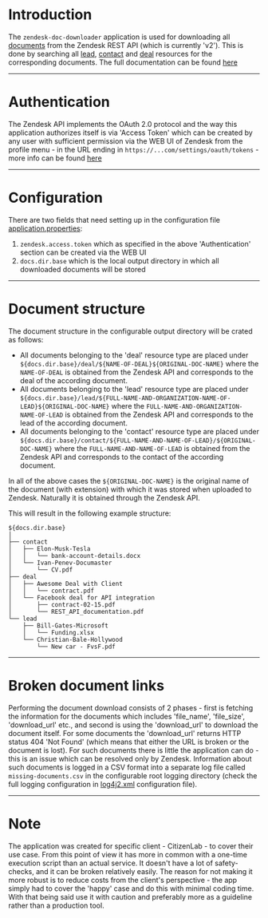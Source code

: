 # Introduction

The `zendesk-doc-downloader` application is used for downloading all 
[documents](https://developer.zendesk.com/api-reference/sales-crm/resources/documents) from the Zendesk REST API (which 
is currently 'v2'). This is done by searching all 
[lead](https://developer.zendesk.com/api-reference/sales-crm/resources/leads), 
[contact](https://developer.zendesk.com/api-reference/sales-crm/resources/contacts) and 
[deal](https://developer.zendesk.com/api-reference/sales-crm/resources/deals) resources for the corresponding documents. 
The full documentation can be found [here](https://developer.zendesk.com/documentation "Zendesk API documentation") 

---

# Authentication

The Zendesk API implements the OAuth 2.0 protocol and the way this application authorizes itself is via 'Access Token'
which can be created by any user with sufficient permission via the WEB UI of Zendesk from the profile menu - in the URL 
ending in `https://...com/settings/oauth/tokens` - more info can be found
[here](https://developer.zendesk.com/documentation/ticketing/working-with-oauth/creating-and-using-oauth-tokens-with-the-api/)

---

# Configuration

There are two fields that need setting up in the configuration file 
[application.properties](src/main/resources/application.properties):
1. `zendesk.access.token` which as specified in the above 'Authentication' section can be created via the WEB UI
2. `docs.dir.base` which is the local output directory in which all downloaded documents will be stored

---

# Document structure

The document structure in the configurable output directory will be crated as follows:
* All documents belonging to the 'deal' resource type are placed under 
  `${docs.dir.base}/deal/${NAME-OF-DEAL}${ORIGINAL-DOC-NAME}` where the `NAME-OF-DEAL` is obtained from the Zendesk API 
  and corresponds to the deal of the according document.
* All documents belonging to the 'lead' resource type are placed under
  `${docs.dir.base}/lead/${FULL-NAME-AND-ORGANIZATION-NAME-OF-LEAD}${ORIGINAL-DOC-NAME}` where the
  `FULL-NAME-AND-ORGANIZATION-NAME-OF-LEAD` is obtained from the Zendesk API and corresponds to the lead of the 
  according document.
* All documents belonging to the 'contact' resource type are placed under
  `${docs.dir.base}/contact/${FULL-NAME-AND-NAME-OF-LEAD}/${ORIGINAL-DOC-NAME}` where the `FULL-NAME-AND-NAME-OF-LEAD` 
  is obtained from the Zendesk API and corresponds to the contact of the according document.

In all of the above cases the `${ORIGINAL-DOC-NAME}` is the original name of the document (with extension) with which it 
was stored when uploaded to Zendesk. Naturally it is obtained through the Zendesk API.

This will result in the following example structure:

```
${docs.dir.base}
│
├── contact
│   ├── Elon-Musk-Tesla
│   │   └── bank-account-details.docx
│   └── Ivan-Penev-Documaster
│       └── CV.pdf
├── deal
│   ├── Awesome Deal with Client
│   │   └── contract.pdf
│   └── Facebook deal for API integration
│       ├── contract-02-15.pdf
│       └── REST_API_documentation.pdf
└── lead
    ├── Bill-Gates-Microsoft
    │   └── Funding.xlsx
    └── Christian-Bale-Hollywood
        └── New car - FvsF.pdf
```

---

# Broken document links

Performing the document download consists of 2 phases - first is fetching the information for the documents which 
includes 'file_name', 'file_size', 'download_url' etc., and second is using the 'download_url' to download the document
itself. For some documents the 'download_url' returns HTTP status 404 'Not Found' (which means that either the URL is 
broken or the document is lost). For such documents there is little the application can do - this is an issue which can 
be resolved only by Zendesk. Information about such documents is logged in a CSV format into a separate log file called 
`missing-documents.csv` in the configurable root logging directory (check the full logging configuration in
[log4j2.xml](src/main/resources/log4j2.xml) configuration file).

---

# Note

The application was created for specific client - CitizenLab - to cover their use case. From this point of view it
has more in common with a one-time execution script than an actual service. It doesn't have a lot of safety-checks, and
it can be broken relatively easily. The reason for not making it more robust is to reduce costs from the client's
perspective - the app simply had to cover the 'happy' case and do this with minimal coding time.
With that being said use it with caution and preferably more as a guideline rather than a production tool.
